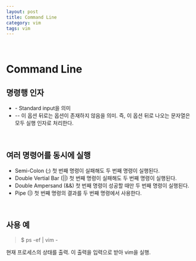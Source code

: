 ```yaml
---
layout: post
title: Command Line
category: vim
tags: vim
---
```


&nbsp;

# Command Line

## 명령행 인자

- \-
  Standard input을 의미
- \--
  이 옵션 뒤로는 옵션이 존재하지 않음을 의미. 즉, 이 옵션 뒤로 나오는 문자열은 모두 실행 인자로 처리한다. 

&nbsp;

## 여러 명령어를 동시에 실행

- Semi-Colon (;)
  첫 번째 명령이 실패해도 두 번째 명령이 실행된다.
- Double Vertial Bar (||)
  첫 번째 명령이 실패해도 두 번째 명령이 실행된다.
- Double Ampersand (&&)
  첫 번째 명령이 성공할 때만 두 번째 명령이 실행된다.
- Pipe (|)
  첫 번째 명령의 결과를 두 번째 명령에서 사용한다.

&nbsp;

## 사용 예

> $ ps -ef | vim -

현재 프로세스의 상태를 출력. 이 출력을 입력으로 받아 vim을 실행.

